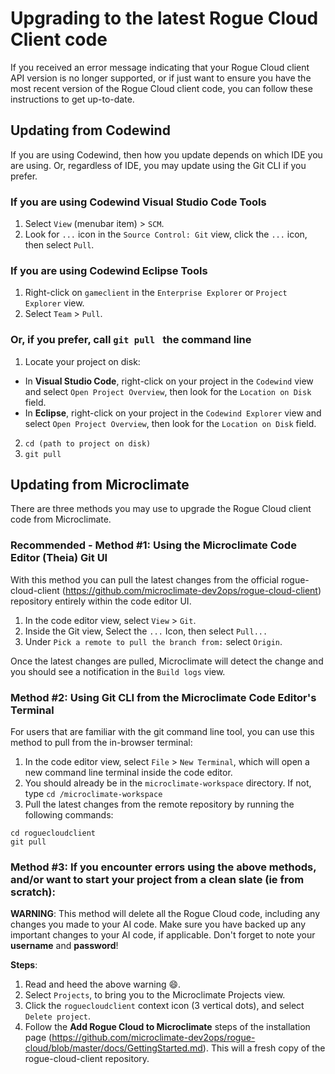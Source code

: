 # Upgrading to the latest Rogue Cloud Client code

If you received an error message indicating that your Rogue Cloud client API version is no longer supported, or if just want to ensure you have the
most recent version of the Rogue Cloud client code, you can follow these instructions to get up-to-date.


## Updating from Codewind

If you are using Codewind, then how you update depends on which IDE you are using. Or, regardless of IDE, you may update using the Git CLI if you prefer.

### If you are using Codewind Visual Studio Code Tools

1. Select `View` (menubar item) > `SCM`.
2. Look for `...` icon in the `Source Control: Git` view, click the `...` icon, then select `Pull`.

### If you are using Codewind Eclipse Tools

1. Right-click on `gameclient` in the `Enterprise Explorer` or `Project Explorer` view. 
2. Select `Team` > `Pull`.

### Or, if you prefer, call `git pull ` the command line

1. Locate your project on disk:
- In **Visual Studio Code**, right-click on your project in the `Codewind` view and select `Open Project Overview`, then look for the `Location on Disk` field.
- In **Eclipse**, right-click on your project in the `Codewind Explorer` view and select `Open Project Overview`, then look for the `Location on Disk` field.
2. `cd (path to project on disk)`
3. `git pull`


## Updating from Microclimate

There are three methods you may use to upgrade the Rogue Cloud client code from Microclimate.

### Recommended - Method #1: Using the Microclimate Code Editor (Theia) Git UI
With this method you can pull the latest changes from the official rogue-cloud-client (https://github.com/microclimate-dev2ops/rogue-cloud-client) repository entirely within the code editor UI.

1. In the code editor view, select `View` > `Git`.
2. Inside the Git view, Select the `...` Icon, then select `Pull...`
3. Under `Pick a remote to pull the branch from:` select `Origin`.

Once the latest changes are pulled, Microclimate will detect the change and you should see a notification in the `Build logs` view.


### Method #2: Using Git CLI from the Microclimate Code Editor's Terminal

For users that are familiar with the git command line tool, you can use this method to pull from the in-browser terminal:
1. In the code editor view, select `File` > `New Terminal`, which will open a new command line terminal inside the code editor.
2. You should already be in the `microclimate-workspace` directory. If not, type `cd /microclimate-workspace`
3. Pull the latest changes from the remote repository by running the following commands:
```
cd roguecloudclient
git pull
```

### Method #3: If you encounter errors using the above methods, and/or want to start your project from a clean slate (ie from scratch):

**WARNING**: This method will delete all the Rogue Cloud code, including any changes you made to your AI code. Make sure you have backed up any important changes to your AI code, if applicable. Don't forget to note your **username** and **password**!

**Steps**:
1. Read and heed the above warning :smile:.
2. Select `Projects`, to bring you to the Microclimate Projects view.
3. Click the `roguecloudclient` context icon (3 vertical dots), and select `Delete project`.
4. Follow the **Add Rogue Cloud to Microclimate** steps of the installation page (https://github.com/microclimate-dev2ops/rogue-cloud/blob/master/docs/GettingStarted.md). This will a fresh copy of the rogue-cloud-client repository.
